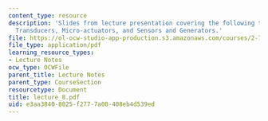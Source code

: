 ```yaml
---
content_type: resource
description: 'Slides from lecture presentation covering the following topics: Piezoelectric
  Transducers, Micro-actuators, and Sensors and Generators.'
file: https://ol-ocw-studio-app-production.s3.amazonaws.com/courses/2-76-multi-scale-system-design-fall-2004/e3aa38408025f2777a00408eb4d539ed_lecture_8.pdf
file_type: application/pdf
learning_resource_types:
- Lecture Notes
ocw_type: OCWFile
parent_title: Lecture Notes
parent_type: CourseSection
resourcetype: Document
title: lecture_8.pdf
uid: e3aa3840-8025-f277-7a00-408eb4d539ed
---
```

